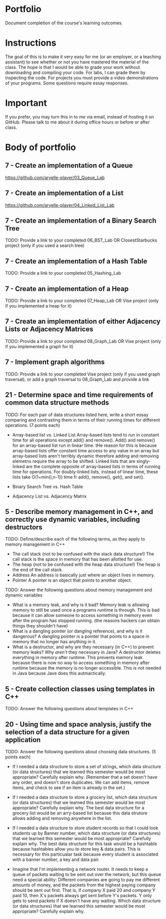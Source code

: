 Portfolio
=========
Document completion of the course's learning outcomes.

Instructions
====
The goal of this is to make it very easy for me (or an employer, or a teaching assistant) to see whether or not you have mastered the material of the class. The hope is that I would be able to grade your work without downloading and compiling your code. For labs, I can grade them by inspecting the code. For projects you must provide a video demonstrations of your programs. Some questions require essay responses.

Important
=========
If you prefer, you may turn this in to me via email, instead of hosting it on GitHub. Please talk to me about it during office hours or before or after class.

Body of portfolio
====

7 - Create an implementation of a Queue
----
https://github.com/aryelle-player/03_Queue_Lab

7 - Create an implementation of a List
----
https://github.com/aryelle-player/04_Linked_List_Lab

7 - Create an implementation of a Binary Search Tree
----
TODO: Provide a link to your completed 06_BST_Lab OR ClosestStarbucks project (only if you used a search tree)

7 - Create an implementation of a Hash Table
----
TODO: Provide a link to your completed 05_Hashing_Lab

7 - Create an implementation of a Heap
----
TODO: Provide a link to your completed 07_Heap_Lab OR Vise project (only if you implemented a heap for it)

7 - Create an implementation of either Adjacency Lists or Adjacency Matrices
----
TODO: Provide a link to your completed 08_Graph_Lab OR Vise project (only if you implemented a graph for it)

7 - Implement graph algorithms
----
TODO: Provide a link to your completed Vise project (only if you used graph traversal), or add a graph traversal to 08_Graph_Lab and provide a link

21 - Determine space and time requirements of common data structure methods
-----
TODO: For each pair of data structures listed here, write a short essay comparing and contrasting them in terms of their running times for different operations. (7 points each)

* Array-based list vs. Linked List
	Array-based lists tend to run in constant time for all operations except add() and remove(). Add() and remove() for an array-based list run in linear time. tHe reason for this is because array-based lists offer constant time access to any value in an array but array-based lists aren't terribly dynamic therefore adding and removing elemetns require the array to be shifted. Linked lists that are singly-linked are the complete opposite of array-based lists in terms of running time for operations. For doubly-linked lists, instead of linear time, these lists take O(1+min{i,n-1}) time fr add(), remove(), get(), and set().

* Binary Search Tree vs. Hash Table
* Adjacency List vs. Adjacency Matrix

5 - Describe memory management in C++, and correctly use dynamic variables, including destructors
----
TODO: Define/describe each of the following terms, as they apply to memory management in C++

* The call stack (not to be confused with the stack data structure!)
	The call stack is the space in memory that has been allotted for use.
* The heap (not to be confused with the heap data structure!)
	The heap is the end of the call stack.
* Address
	An address is basically just where an object lives in memory.
* Pointer
	A pointer is an object that points to another object.

TODO: Answer the following questions about memory management and dynamic variables

* What is a memory leak, and why is it bad?
	Memory leak is allowing memory to still be used once a programs runtime is through. This is bad because it can allow someone to access something in memory even after the program has stopped running. (the reasons hackers can obtain things they shouldn't have)
* What is a dangling pointer (or dangling reference), and why is it dangerous?
	A dangling pointer is a pointer that points to a space in memory that no longer has anything in it.
* What is a destructor, and why are they necessary (in C++) to prevent memory leaks? Why *aren't* they necessary in Java?
	A destructor deletes everything in memory after runtime. This prevents memory leak because there is now no way to access something in memory after runtime because the memory is no longer accessible. This is not needed in Java because Jave does this autmactically.

5 - Create collection classes using templates in C++
----
TODO: Answer the following questions about templates in C++


20 - Using time and space analysis, justify the selection of a data structure for a given application
----
TODO: Answer the following questions about choosing data structures. (5 points each)

* If I needed a data structure to store a set of strings, which data structure (or data structures) that we learned this semester would be most appropriate? Carefully explain why. (Remember that a set doesn't have any order, and doesn't store duplicates. We can add items, remove items, and check to see if an item is already in the set.)

* If I needed a data structure to store a grocery list, which data structure (or data structures) that we learned this semester would be most appropriate? Carefully explain why.
	The best data structure for a grocery list would be an arry-based list because this data struture allows adding and removing anywhere in the list.

* If I needed a data structure to store student records so that I could look students up by Banner number, which data structure (or data structures) that we learned this semester would be most appropriate? Carefully explain why.
	The best data structure for this task would be a hashtable because hashtables allow you to store key & data pairs. This is necessary for this particualar task because every student is associated with a banner number, a key and data pair.

* Imagine that I'm implementing a network router. It needs to keep a queue of packets waiting to be sent out over the network, but this queue need a special ability: Different companies are going to pay me different amounts of money, and the packets from the highest paying company should be sent out first. That is, if company X paid 20 and company Y paid 10, then X's packets always get sent before Y's packets. Y only gets to send packets if X doesn't have any waiting. Which data structure (or data structures) that we learned this semester would be most appropriate? Carefully explain why.
